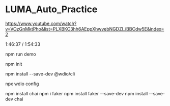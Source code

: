 # LUMA_Auto_Practice

https://www.youtube.com/watch?v=VOzGnMktPho&list=PLXBKC3hh6AEppXhwvebNGDZl_iBBCdw5E&index=2

1:46:37 / 1:54:33

 npm run demo 

npm init

npm install --save-dev @wdio/cli

npx wdio config


npm install chai
npm i faker
npm install faker --save-dev
npm install --save-dev chai